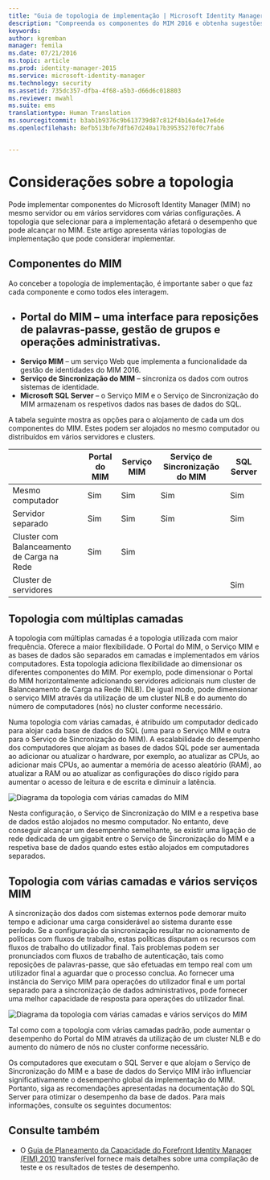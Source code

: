 ```yaml
---
title: "Guia de topologia de implementação | Microsoft Identity Manager"
description: "Compreenda os componentes do MIM 2016 e obtenha sugestões sobre como implementá-los no seu ambiente."
keywords: 
author: kgremban
manager: femila
ms.date: 07/21/2016
ms.topic: article
ms.prod: identity-manager-2015
ms.service: microsoft-identity-manager
ms.technology: security
ms.assetid: 735dc357-dfba-4f68-a5b3-d66d6c018803
ms.reviewer: mwahl
ms.suite: ems
translationtype: Human Translation
ms.sourcegitcommit: b3ab1b9376c9b613739d87c812f4b16a4e17e6de
ms.openlocfilehash: 8efb513bfe7dfb67d240a17b39535270f0c7fab6


---
```



# Considerações sobre a topologia
Pode implementar componentes do Microsoft Identity Manager (MIM) no mesmo servidor ou em vários servidores com várias configurações. A topologia que selecionar para a implementação afetará o desempenho que pode alcançar no MIM. Este artigo apresenta várias topologias de implementação que pode considerar implementar.

## Componentes do MIM
Ao conceber a topologia de implementação, é importante saber o que faz cada componente e como todos eles interagem.

- **Portal do MIM** – uma interface para reposições de palavras-passe, gestão de grupos e operações administrativas.
    -
- **Serviço MIM** – um serviço Web que implementa a funcionalidade da gestão de identidades do MIM 2016.
- **Serviço de Sincronização do MIM** – sincroniza os dados com outros sistemas de identidade.
- **Microsoft SQL Server** – o Serviço MIM e o Serviço de Sincronização do MIM armazenam os respetivos dados nas bases de dados do SQL.

A tabela seguinte mostra as opções para o alojamento de cada um dos componentes do MIM. Estes podem ser alojados no mesmo computador ou distribuídos em vários servidores e clusters.

| | Portal do MIM | Serviço MIM | Serviço de Sincronização do MIM | SQL Server |
| --- | --- | --- | --- | --- |
| Mesmo computador | Sim | Sim | Sim | Sim |
| Servidor separado | Sim | Sim | Sim | Sim |
| Cluster com Balanceamento de Carga na Rede | Sim | Sim | | |
| Cluster de servidores | | | | Sim |


## Topologia com múltiplas camadas
A topologia com múltiplas camadas é a topologia utilizada com maior frequência. Oferece a maior flexibilidade. O Portal do MIM, o Serviço MIM e as bases de dados são separados em camadas e implementados em vários computadores. Esta topologia adiciona flexibilidade ao dimensionar os diferentes componentes do MIM. Por exemplo, pode dimensionar o Portal do MIM horizontalmente adicionando servidores adicionais num cluster de Balanceamento de Carga na Rede (NLB). De igual modo, pode dimensionar o serviço MIM através da utilização de um cluster NLB e do aumento do número de computadores (nós) no cluster conforme necessário.

Numa topologia com várias camadas, é atribuído um computador dedicado para alojar cada base de dados do SQL (uma para o Serviço MIM e outra para o Serviço de Sincronização do MIM). A escalabilidade do desempenho dos computadores que alojam as bases de dados SQL pode ser aumentada ao adicionar ou atualizar o hardware, por exemplo, ao atualizar as CPUs, ao adicionar mais CPUs, ao aumentar a memória de acesso aleatório (RAM), ao atualizar a RAM ou ao atualizar as configurações do disco rígido para aumentar o acesso de leitura e de escrita e diminuir a latência.

![Diagrama da topologia com várias camadas do MIM](media/MIM-topo-multitier.png)

Nesta configuração, o Serviço de Sincronização do MIM e a respetiva base de dados estão alojados no mesmo computador. No entanto, deve conseguir alcançar um desempenho semelhante, se existir uma ligação de rede dedicada de um gigabit entre o Serviço de Sincronização do MIM e a respetiva base de dados quando estes estão alojados em computadores separados.


## Topologia com várias camadas e vários serviços MIM
A sincronização dos dados com sistemas externos pode demorar muito tempo e adicionar uma carga considerável ao sistema durante esse período. Se a configuração da sincronização resultar no acionamento de políticas com fluxos de trabalho, estas políticas disputam os recursos com fluxos de trabalho do utilizador final. Tais problemas podem ser pronunciados com fluxos de trabalho de autenticação, tais como reposições de palavras-passe, que são efetuadas em tempo real com um utilizador final a aguardar que o processo conclua. Ao fornecer uma instância do Serviço MIM para operações do utilizador final e um portal separado para a sincronização de dados administrativos, pode fornecer uma melhor capacidade de resposta para operações do utilizador final.

![Diagrama da topologia com várias camadas e vários serviços do MIM](media/MIM-topo-multitier-multiservice.png)

Tal como com a topologia com várias camadas padrão, pode aumentar o desempenho do Portal do MIM através da utilização de um cluster NLB e do aumento do número de nós no cluster conforme necessário.

Os computadores que executam o SQL Server e que alojam o Serviço de Sincronização do MIM e a base de dados do Serviço MIM irão influenciar significativamente o desempenho global da implementação do MIM. Portanto, siga as recomendações apresentadas na documentação do SQL Server para otimizar o desempenho da base de dados. Para mais informações, consulte os seguintes documentos:

## Consulte também
- O [Guia de Planeamento da Capacidade do Forefront Identity Manager (FIM) 2010](http://go.microsoft.com/fwlink/?LinkId=200180) transferível fornece mais detalhes sobre uma compilação de teste e os resultados de testes de desempenho.



<!--HONumber=Jul16_HO3-->


